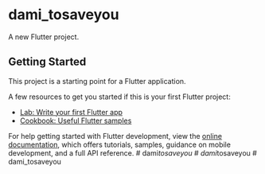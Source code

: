 # dami_tosaveyou

A new Flutter project.

## Getting Started

This project is a starting point for a Flutter application.

A few resources to get you started if this is your first Flutter project:

- [Lab: Write your first Flutter app](https://docs.flutter.dev/get-started/codelab)
- [Cookbook: Useful Flutter samples](https://docs.flutter.dev/cookbook)

For help getting started with Flutter development, view the
[online documentation](https://docs.flutter.dev/), which offers tutorials,
samples, guidance on mobile development, and a full API reference.
#   d a m i _ t o s a v e y o u  
 #   d a m i _ t o s a v e y o u  
 #   d a m i _ t o s a v e y o u  
 